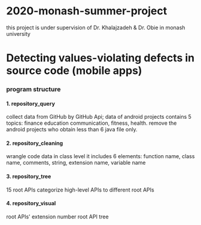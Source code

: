 # 2020-monash-summer-project

this project is under supervision of Dr. Khalajzadeh &amp; Dr. Obie in monash university

# Detecting values-violating defects in source code (mobile apps)

### program structure

#### 1. repository_query
collect data from GitHub by GitHub Api;
data of android projects contains 5 topics: finance education communication, fitness, health.
remove the android projects who obtain less than 6 java file only.

#### 2. repository_cleaning
wrangle code data in class level
it includes 6 elements: function name, class name, comments, string, extension name, variable name

#### 3. repository_tree
15 root APIs
categorize high-level APIs to different root APIs

#### 4. repository_visual
root APIs' extension number
root API tree
